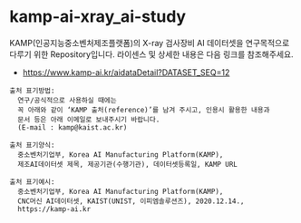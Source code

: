 # kamp-ai-xray_ai-study
KAMP(인공지능중소벤처제조플랫폼)의 X-ray 검사장비 AI 데이터셋을 연구목적으로 다루기 위한 Repository입니다.
라이센스 및 상세한 내용은 다음 링크를 참조해주세요.
* https://www.kamp-ai.kr/aidataDetail?DATASET_SEQ=12
```
출처 표기방법:
  연구/공식적으로 사용하실 때에는
  꼭 아래와 같이 ‘KAMP 출처(reference)’를 남겨 주시고, 인용시 활용한 내용과
  문서 등은 아래 이메일로 보내주시기 바랍니다.
  (E-mail : kamp@kaist.ac.kr)

출처 표기양식:
  중소벤처기업부, Korea AI Manufacturing Platform(KAMP),
  제조AI데이터셋 제목, 제공기관(수행기관), 데이터셋등록일, KAMP URL

출처 표기예시:
  중소벤처기업부, Korea AI Manufacturing Platform(KAMP),
  CNC머신 AI데이터셋, KAIST(UNIST, 이피엠솔루션즈), 2020.12.14.,
  https://kamp-ai.kr
```